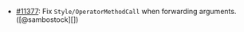 * [#11377](https://github.com/rubocop/rubocop/issues/11377): Fix `Style/OperatorMethodCall` when forwarding arguments. ([@sambostock][])
